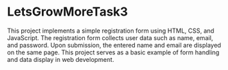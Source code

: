 # LetsGrowMoreTask3
This project implements a simple registration form using HTML, CSS, and JavaScript. The registration form collects user data such as name, email, and password. Upon submission, the entered name and email are displayed on the same page. This project serves as a basic example of form handling and data display in web development.
